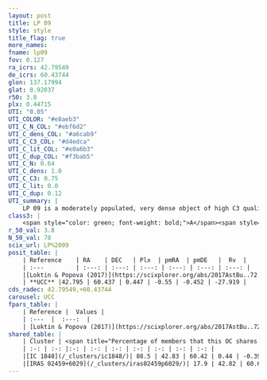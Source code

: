 ```yaml
---
layout: post
title: LP 09
style: style
title_flag: true
more_names: 
fname: lp09
fov: 0.127
ra_icrs: 42.79549
de_icrs: 60.43744
glon: 137.17994
glat: 0.92037
r50: 3.8
plx: 0.44715
UTI: "0.05"
UTI_COLOR: "#e8aeb3"
UTI_C_N_COL: "#ebf6d2"
UTI_C_dens_COL: "#a6cab9"
UTI_C_C3_COL: "#d4edca"
UTI_C_lit_COL: "#e0a6b3"
UTI_C_dup_COL: "#f3bab5"
UTI_C_N: 0.64
UTI_C_dens: 1.0
UTI_C_C3: 0.75
UTI_C_lit: 0.0
UTI_C_dup: 0.12
UTI_summary: |
    LP 09 is a moderately populated, very dense object of high C3 quality. It is rarely studied in the literature, with no articles listed in the last 8 years.<br><br><span style="color: #99180f; font-weight: bold;">Warning: </span>This is likely a duplicate object, which shares a large percentage of members with at least one previously reported entry.
class3: |
    <span style="color: green; font-weight: bold;">A</span><span style="color: #FFC300; font-weight: bold;">B</span>
r_50_val: 3.8
N_50_val: 78
scix_url: LP%2009
posit_table: |
    | Reference    | RA    | DEC   | Plx  | pmRA  | pmDE   |  Rv  |
    | :---         | :---: | :---: | :---: | :---: | :---: | :---: |
    |[Loktin & Popova (2017)](https://scixplorer.org/abs/2017AstBu..72..257L) | 42.885 | 60.57 | -- | -0.248 | -0.281 | -- |
    | **UCC** |42.795 | 60.437 | 0.447 | -0.55 | -0.452 | -27.919 | 
cds_radec: 42.79549,+60.43744
carousel: UCC
fpars_table: |
    | Reference |  Values |
    | :---  |  :---:  |
    | [Loktin & Popova (2017)](https://scixplorer.org/abs/2017AstBu..72..257L) | `E(B-V)=0.468, Dmod=12.229, logt=7.7` |
shared_table: |
    | Cluster | <span title="Percentage of members that this OC shares with the ones listed">%</span>   | RA   | DEC   | Plx   | pmRA  | pmDE  | Rv | UTI |
    | :-: | :-: |:-: | :-: | :-: | :-: | :-: | :-: | :-: |
    |[IC 1848](/_clusters/ic1848/)| 88.5 | 42.83 | 60.42 | 0.44 | -0.39 | -0.37 | -22.34 |0.93 |
    |[IRAS 02459+6029](/_clusters/iras02459p6029/)| 17.9 | 42.82 | 60.6 | 0.46 | -0.53 | -0.39 | -16.76 |0.07 |
---
```

